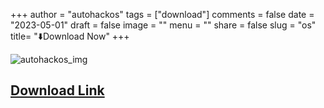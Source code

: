 +++
author = "autohackos"
tags = ["download"]
comments = false
date = "2023-05-01"
draft = false
image = ""
menu = ""
share = false
slug = "os"
title= "⬇️Download Now"
+++


![autohackos_img](/images/autohack-dark.png)

## [Download Link](#)

